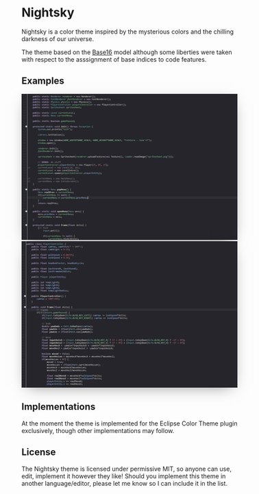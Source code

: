 # Nightsky

Nightsky is a color theme inspired by the mysterious colors and the chilling darkness of our universe.

The theme based on the [Base16](https://github.com/chriskempson/base16) model although some liberties were taken
with respect to the asssignment of base indices to code features.

## Examples
<img src="https://raw.githubusercontent.com/coffeenotfound/nightsky-theme/master/assets/example0.png" alt="Example 1" style="width:750px;height:auto;box-shadow: 0px 9px 34px -14px rgba(0,0,0,0.5);">

<img src="https://raw.githubusercontent.com/coffeenotfound/nightsky-theme/master/assets/example1.png" alt="Example 2" style="width:750px;height:auto;box-shadow: 0px 9px 34px -14px rgba(0,0,0,0.5);">

## Implementations
At the moment the theme is implemented for the Eclipse Color Theme plugin exclusively, though other implementations may follow.

## License
The Nightsky theme is licensed under permissive MIT, so anyone can use, edit, implement it however they like!
Should you implement this theme in another language/editor, please let me know so I can include it in the list.
